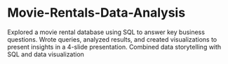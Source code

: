 # Movie-Rentals-Data-Analysis
 Explored a movie rental database using SQL to answer key business questions. Wrote queries, analyzed results, and created  visualizations to present insights in a 4-slide presentation. Combined data storytelling with SQL and data visualization 
